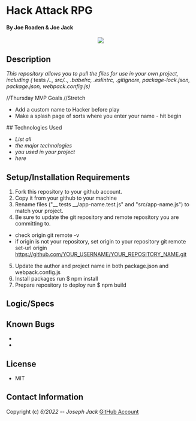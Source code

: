 # Hack Attack RPG

#### By Joe Roaden & Joe Jack  

<div style="display: flex; justify-content: center"><img src="img/screenimage.png"></div>

## Description
_This repository allows you to pull the files for use in your own project, including (_ tests _/.., src/.., .babelrc, .eslintrc, .gitignore, package-lock.json, package.json, webpack.config.js)_ 

//Thursday MVP Goals
//Stretch
- Add a custom name to Hacker before play
- Make a splash page of sorts where you enter your name - hit begin


</hr>
## Technologies Used

* _List all_
* _the major technologies_
* _you used in your project_
* _here_

## Setup/Installation Requirements

1. Fork this repository to your github account.
2. Copy it from your github to your machine
3. Rename files ("__ tests __/app-name.test.js" and "src/app-name.js") to match your project.
4. Be sure to update the git repository and remote repository you are committing to.
* check origin git remote -v
* if origin is not your repository, set origin to your repository git remote set-url origin https://github.com/YOUR_USERNAME/YOUR_REPOSITORY_NAME.git
5. Update the author and project name in both package.json and webpack.config.js
6. Install packages run $ npm install
7. Prepare repository to deploy run $ npm build

## Logic/Specs


## Known Bugs

* 
* 

## License
- MIT

## Contact Information

Copyright (c) _6/2022_  -- _Joseph Jack_ [GitHub Account](https://github.com/Josephwjack)